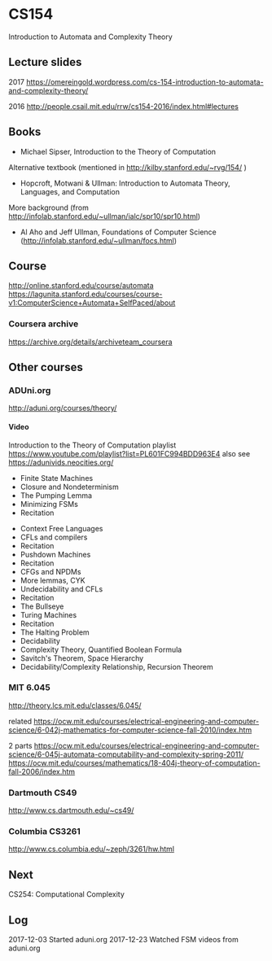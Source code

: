 CS154
=====

Introduction to Automata and Complexity Theory

## Lecture slides
2017
https://omereingold.wordpress.com/cs-154-introduction-to-automata-and-complexity-theory/

2016
http://people.csail.mit.edu/rrw/cs154-2016/index.html#lectures

## Books
+ Michael Sipser, Introduction to the Theory of Computation

Alternative textbook (mentioned in http://kilby.stanford.edu/~rvg/154/ )
- Hopcroft, Motwani & Ullman: Introduction to Automata Theory, Languages, and Computation

More background (from http://infolab.stanford.edu/~ullman/ialc/spr10/spr10.html)
- Al Aho and Jeff Ullman, Foundations of Computer Science (http://infolab.stanford.edu/~ullman/focs.html)

## Course
http://online.stanford.edu/course/automata
https://lagunita.stanford.edu/courses/course-v1:ComputerScience+Automata+SelfPaced/about

### Coursera archive
https://archive.org/details/archiveteam_coursera

## Other courses

### ADUni.org
http://aduni.org/courses/theory/

#### Video

Introduction to the Theory of Computation playlist
https://www.youtube.com/playlist?list=PL601FC994BDD963E4
also see https://adunivids.neocities.org/

+ Finite State Machines
+ Closure and Nondeterminism
+ The Pumping Lemma
+ Minimizing FSMs
+ Recitation
- Context Free Languages
- CFLs and compilers
- Recitation
- Pushdown Machines
- Recitation
- CFGs and NPDMs
- More lemmas, CYK
- Undecidability and CFLs
- Recitation
- The Bullseye
- Turing Machines
- Recitation
- The Halting Problem
- Decidability
- Complexity Theory, Quantified Boolean Formula
- Savitch's Theorem, Space Hierarchy
- Decidability/Complexity Relationship, Recursion Theorem

### MIT 6.045
http://theory.lcs.mit.edu/classes/6.045/

related
https://ocw.mit.edu/courses/electrical-engineering-and-computer-science/6-042j-mathematics-for-computer-science-fall-2010/index.htm

2 parts
https://ocw.mit.edu/courses/electrical-engineering-and-computer-science/6-045j-automata-computability-and-complexity-spring-2011/
https://ocw.mit.edu/courses/mathematics/18-404j-theory-of-computation-fall-2006/index.htm

### Dartmouth CS49
http://www.cs.dartmouth.edu/~cs49/

### Columbia CS3261
http://www.cs.columbia.edu/~zeph/3261/hw.html

## Next
CS254: Computational Complexity


## Log
2017-12-03 Started aduni.org
2017-12-23 Watched FSM videos from aduni.org
